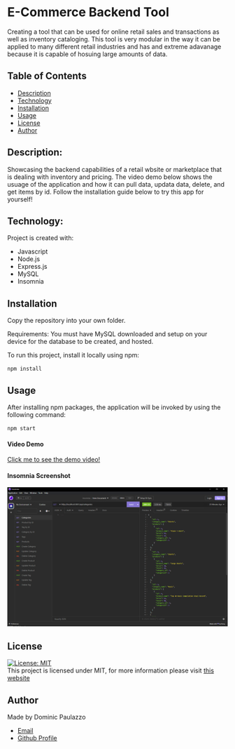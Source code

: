 # E-Commerce Backend Tool 

Creating a tool that can be used for online retail sales and transactions as well as inventory cataloging. This tool is very modular in the way it can be applied to many different retail industries and has and extreme adavanage because it is capable of hosuing large amounts of data.

## Table of Contents

- [Description](#description)
- [Technology](#Technology)
- [Installation](#installation)
- [Usage](#usage)
- [License](#license)
- [Author](#Author)

## Description:

Showcasing the backend capabilities of a retail wbsite or marketplace that is dealing with inventory and pricing. The video demo below shows the usuage of the application and how it can pull data, updata data, delete, and get items by id. Follow the installation guide below to try this app for yourself! 

## Technology:

Project is created with:

- Javascript
- Node.js
- Express.js
- MySQL
- Insomnia

## Installation

Copy the repository into your own folder. 

Requirements: You must have MySQL downloaded and setup on your device for the database to be created, and hosted.

To run this project, install it locally using npm:

```
npm install
```

## Usage

After installing npm packages, the application will be invoked by using the following command:

```
npm start
```

#### Video Demo

[Click me to see the demo video!](https://www.youtube.com/watch?v=A60SmP33ZgY)

#### Insomnia Screenshot

![Screenshot](./screenshots/e-commerce-sc2.png)

## License

[![License: MIT](https://img.shields.io/badge/License-MIT-yellow.svg)](https://opensource.org/licenses/MIT) <br>
This project is licensed under MIT, for more information please visit [this website](https://opensource.org/licenses/MIT)

## Author

Made by Dominic Paulazzo

- [Email](mailto:dompaulazzo@gmail.com)
- [Github Profile](https://github.com/wevexOP)



